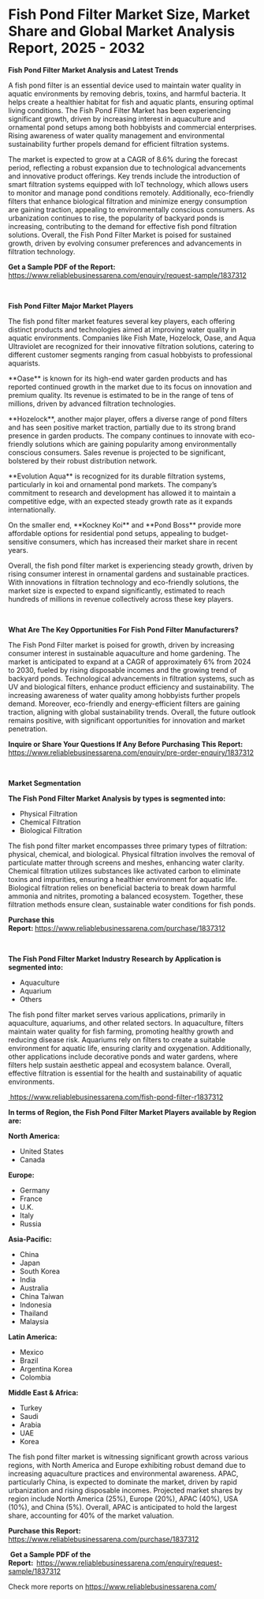 <p><h1>Fish Pond Filter Market Size, Market Share and Global Market Analysis Report, 2025 - 2032</h1></p><p><strong>Fish Pond Filter Market Analysis and Latest Trends</strong></p>
<p><p>A fish pond filter is an essential device used to maintain water quality in aquatic environments by removing debris, toxins, and harmful bacteria. It helps create a healthier habitat for fish and aquatic plants, ensuring optimal living conditions. The Fish Pond Filter Market has been experiencing significant growth, driven by increasing interest in aquaculture and ornamental pond setups among both hobbyists and commercial enterprises. Rising awareness of water quality management and environmental sustainability further propels demand for efficient filtration systems.</p><p>The market is expected to grow at a CAGR of 8.6% during the forecast period, reflecting a robust expansion due to technological advancements and innovative product offerings. Key trends include the introduction of smart filtration systems equipped with IoT technology, which allows users to monitor and manage pond conditions remotely. Additionally, eco-friendly filters that enhance biological filtration and minimize energy consumption are gaining traction, appealing to environmentally conscious consumers. As urbanization continues to rise, the popularity of backyard ponds is increasing, contributing to the demand for effective fish pond filtration solutions. Overall, the Fish Pond Filter Market is poised for sustained growth, driven by evolving consumer preferences and advancements in filtration technology.</p></p>
<p><strong>Get a Sample PDF of the Report:&nbsp;</strong> <a href="https://www.reliablebusinessarena.com/enquiry/request-sample/1837312?utm_campaign=2635&utm_medium=2&utm_source=Github&utm_content=ia&utm_term=11042025&utm_id=fish-pond-filter">https://www.reliablebusinessarena.com/enquiry/request-sample/1837312</a></p>
<p>&nbsp;</p>
<p><strong>Fish Pond Filter Major Market Players</strong></p>
<p><p>The fish pond filter market features several key players, each offering distinct products and technologies aimed at improving water quality in aquatic environments. Companies like Fish Mate, Hozelock, Oase, and Aqua Ultraviolet are recognized for their innovative filtration solutions, catering to different customer segments ranging from casual hobbyists to professional aquarists.</p><p>**Oase** is known for its high-end water garden products and has reported continued growth in the market due to its focus on innovation and premium quality. Its revenue is estimated to be in the range of tens of millions, driven by advanced filtration technologies.</p><p>**Hozelock**, another major player, offers a diverse range of pond filters and has seen positive market traction, partially due to its strong brand presence in garden products. The company continues to innovate with eco-friendly solutions which are gaining popularity among environmentally conscious consumers. Sales revenue is projected to be significant, bolstered by their robust distribution network.</p><p>**Evolution Aqua** is recognized for its durable filtration systems, particularly in koi and ornamental pond markets. The company’s commitment to research and development has allowed it to maintain a competitive edge, with an expected steady growth rate as it expands internationally.</p><p>On the smaller end, **Kockney Koi** and **Pond Boss** provide more affordable options for residential pond setups, appealing to budget-sensitive consumers, which has increased their market share in recent years.</p><p>Overall, the fish pond filter market is experiencing steady growth, driven by rising consumer interest in ornamental gardens and sustainable practices. With innovations in filtration technology and eco-friendly solutions, the market size is expected to expand significantly, estimated to reach hundreds of millions in revenue collectively across these key players.</p></p>
<p>&nbsp;</p>
<p><strong>What Are The Key Opportunities For Fish Pond Filter Manufacturers?</strong></p>
<p><p>The Fish Pond Filter market is poised for growth, driven by increasing consumer interest in sustainable aquaculture and home gardening. The market is anticipated to expand at a CAGR of approximately 6% from 2024 to 2030, fueled by rising disposable incomes and the growing trend of backyard ponds. Technological advancements in filtration systems, such as UV and biological filters, enhance product efficiency and sustainability. The increasing awareness of water quality among hobbyists further propels demand. Moreover, eco-friendly and energy-efficient filters are gaining traction, aligning with global sustainability trends. Overall, the future outlook remains positive, with significant opportunities for innovation and market penetration.</p></p>
<p><strong>Inquire or Share Your Questions If Any Before Purchasing This Report:</strong> <a href="https://www.reliablebusinessarena.com/enquiry/pre-order-enquiry/1837312?utm_campaign=2635&utm_medium=2&utm_source=Github&utm_content=ia&utm_term=11042025&utm_id=fish-pond-filter">https://www.reliablebusinessarena.com/enquiry/pre-order-enquiry/1837312</a></p>
<p>&nbsp;</p>
<p><strong>Market Segmentation</strong></p>
<p><strong>The Fish Pond Filter Market Analysis by types is segmented into:</strong></p>
<p><ul><li>Physical Filtration</li><li>Chemical Filtration</li><li>Biological Filtration</li></ul></p>
<p><p>The fish pond filter market encompasses three primary types of filtration: physical, chemical, and biological. Physical filtration involves the removal of particulate matter through screens and meshes, enhancing water clarity. Chemical filtration utilizes substances like activated carbon to eliminate toxins and impurities, ensuring a healthier environment for aquatic life. Biological filtration relies on beneficial bacteria to break down harmful ammonia and nitrites, promoting a balanced ecosystem. Together, these filtration methods ensure clean, sustainable water conditions for fish ponds.</p></p>
<p><strong>Purchase this Report:&nbsp;</strong><a href="https://www.reliablebusinessarena.com/purchase/1837312?utm_campaign=2635&utm_medium=2&utm_source=Github&utm_content=ia&utm_term=11042025&utm_id=fish-pond-filter">https://www.reliablebusinessarena.com/purchase/1837312</a></p>
<p>&nbsp;</p>
<p><strong>The Fish Pond Filter Market Industry Research by Application is segmented into:</strong></p>
<p><ul><li>Aquaculture</li><li>Aquarium</li><li>Others</li></ul></p>
<p><p>The fish pond filter market serves various applications, primarily in aquaculture, aquariums, and other related sectors. In aquaculture, filters maintain water quality for fish farming, promoting healthy growth and reducing disease risk. Aquariums rely on filters to create a suitable environment for aquatic life, ensuring clarity and oxygenation. Additionally, other applications include decorative ponds and water gardens, where filters help sustain aesthetic appeal and ecosystem balance. Overall, effective filtration is essential for the health and sustainability of aquatic environments.</p></p>
<p><a href="https://www.reliablebusinessarena.com/fish-pond-filter-r1837312?utm_campaign=2635&utm_medium=2&utm_source=Github&utm_content=ia&utm_term=11042025&utm_id=fish-pond-filter">&nbsp;https://www.reliablebusinessarena.com/fish-pond-filter-r1837312</a></p>
<p><strong>In terms of Region, the Fish Pond Filter Market Players available by Region are:</strong></p>
<p>
    <p> <strong> North America: </strong>
        <ul>
            <li>United States</li>
            <li>Canada</li>
        </ul>
        </p> 
    <p> <strong> Europe: </strong>
        <ul>
            <li>Germany</li>
            <li>France</li>
            <li>U.K.</li>
            <li>Italy</li>
            <li>Russia</li>
        </ul>
        </p> 
    <p> <strong> Asia-Pacific: </strong>
        <ul>
            <li>China</li>
            <li>Japan</li>
            <li>South Korea</li>
            <li>India</li>
            <li>Australia</li>
            <li>China Taiwan</li>
            <li>Indonesia</li>
            <li>Thailand</li>
            <li>Malaysia</li>
        </ul>
        </p> 
    <p> <strong> Latin America: </strong>
        <ul>
            <li>Mexico</li>
            <li>Brazil</li>
            <li>Argentina Korea</li>
            <li>Colombia</li>
        </ul>
        </p> 
    <p> <strong> Middle East & Africa: </strong>
        <ul>
            <li>Turkey</li>
            <li>Saudi</li>
            <li>Arabia</li>
            <li>UAE</li>
            <li>Korea</li>
        </ul>
    </p>
    </p>
<p><p>The fish pond filter market is witnessing significant growth across various regions, with North America and Europe exhibiting robust demand due to increasing aquaculture practices and environmental awareness. APAC, particularly China, is expected to dominate the market, driven by rapid urbanization and rising disposable incomes. Projected market shares by region include North America (25%), Europe (20%), APAC (40%), USA (10%), and China (5%). Overall, APAC is anticipated to hold the largest share, accounting for 40% of the market valuation.</p></p>
<p><strong>Purchase this Report: </strong><a href="https://www.reliablebusinessarena.com/purchase/1837312?utm_campaign=2635&utm_medium=2&utm_source=Github&utm_content=ia&utm_term=11042025&utm_id=fish-pond-filter">https://www.reliablebusinessarena.com/purchase/1837312</a></p>
<p>&nbsp;<strong>Get a Sample PDF of the Report:&nbsp;&nbsp;</strong><a href="https://www.reliablebusinessarena.com/enquiry/request-sample/1837312?utm_campaign=2635&utm_medium=2&utm_source=Github&utm_content=ia&utm_term=11042025&utm_id=fish-pond-filter">https://www.reliablebusinessarena.com/enquiry/request-sample/1837312</a></p>
<p><strong></strong></p>
<p>Check more reports on <a href="https://www.reliablebusinessarena.com/?utm_campaign=2635&utm_medium=2&utm_source=Github&utm_content=ia&utm_term=11042025&utm_id=fish-pond-filter">https://www.reliablebusinessarena.com/</a></p>